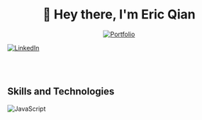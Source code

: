 <h1 align="center">🤠 Hey there, I'm Eric Qian</h1>

<p align="center">
<a href="https://www.ericqian.ca">
  <img alt="Portfolio" title="Check out my portfolio page!" src="https://img.shields.io/badge/Portfolio-Click_here!-blue">
</a>

[![LinkedIn](https://img.shields.io/badge/linkedin-%230077B5.svg?style=for-the-badge&logo=linkedin&logoColor=white)](https://www.linkedin.com/in/eric-hs-qian/)

<br></br>
</p>

<h2> Skills and Technologies </h2>
<p>
  <a><img alt="JavaScript" src="https://img.shields.io/badge/JavaScript-F7DF1E.svg?logo=javascript&logoColor=black"></a>
    
</p>

